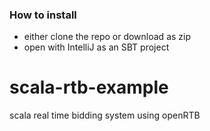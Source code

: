 ### How to install
- either clone the repo or download as zip
- open with IntelliJ as an SBT project
# scala-rtb-example
 scala real time bidding system using openRTB
